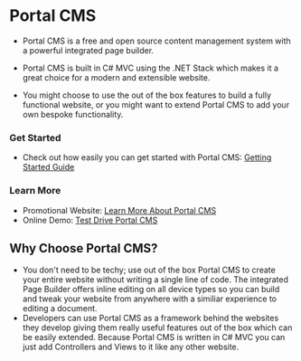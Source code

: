 # Portal CMS

- Portal CMS is a free and open source content management system with a powerful integrated page builder. 

- Portal CMS is built in C# MVC using the .NET Stack which makes it a great choice for a modern and extensible website.

- You might choose to use the out of the box features to build a fully functional website, or you might want to extend Portal CMS to add your own bespoke functionality.


### Get Started

- Check out how easily you can get started with Portal CMS: [Getting Started Guide](https://github.com/tommcclean/PortalCMS/wiki/3:-How-to-Get-Started)


### Learn More

 - Promotional Website: [Learn More About Portal CMS](http://www.portalcms.online)
 - Online Demo: [Test Drive Portal CMS](http://portalcmsdemo.azurewebsites.net)
 

## Why Choose Portal CMS?

- You don't need to be techy; use out of the box Portal CMS to create your entire website without writing a single line of code. The integrated Page Builder offers inline editing on all device types so you can build and tweak your website from anywhere with a similiar experience to editing a document.
- Developers can use Portal CMS as a framework behind the websites they develop giving them really useful features out of the box which can be easily extended. Because Portal CMS is written in C# MVC you can just add Controllers and Views to it like any other website.
